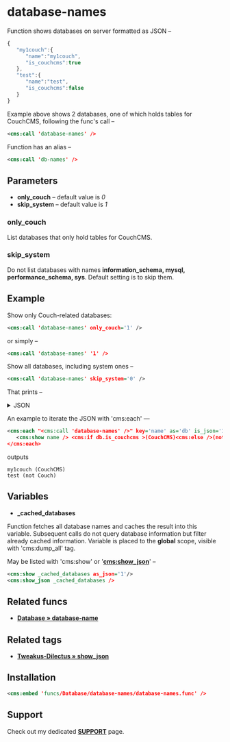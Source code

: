 # database-names

Function shows databases on server formatted as JSON –

```js
{
   "my1couch":{
      "name":"my1couch",
      "is_couchcms":true
   },
   "test":{
      "name":"test",
      "is_couchcms":false
   }
}
```

Example above shows 2 databases, one of which holds tables for CouchCMS, following the func's call –

```xml
<cms:call 'database-names' />
```

Function has an alias –

```xml
<cms:call 'db-names' />
```

## Parameters

* **only_couch** – default value is *0*
* **skip_system** – default value is *1*

### only_couch

List databases that only hold tables for CouchCMS.

### skip_system

Do not list databases with names **information_schema, mysql, performance_schema, sys**. Default setting is to skip them.

## Example

Show only Couch-related databases:

```xml
<cms:call 'database-names' only_couch='1' />
```

or simply –

```xml
<cms:call 'database-names' '1' />
```

Show all databases, including system ones –

```xml
<cms:call 'database-names' skip_system='0' />
```

That prints –

<details><summary>JSON</summary>

```js
{
   "information_schema":{
      "name":"information_schema",
      "is_couchcms":false
   },
   "my1couch":{
      "name":"my1couch",
      "is_couchcms":true
   },
   "mysql":{
      "name":"mysql",
      "is_couchcms":false
   },
   "performance_schema":{
      "name":"performance_schema",
      "is_couchcms":false
   },
   "sys":{
      "name":"sys",
      "is_couchcms":false
   },
   "test":{
      "name":"test",
      "is_couchcms":false
   }
}
```
</details>

An example to iterate the JSON with 'cms:each' —

```xml
<cms:each "<cms:call 'database-names' />" key='name' as='db' is_json='1'>
   <cms:show name /> <cms:if db.is_couchcms >(CouchCMS)<cms:else />(not Couch)</cms:if><br>
</cms:each>
```

outputs

```
my1couch (CouchCMS)
test (not Couch)
```

## Variables

* **_cached_databases**

Function fetches all database names and caches the result into this variable. Subsequent calls do not query database information but filter already cached information. Variable is placed to the **global** scope, visible with 'cms:dump_all' tag.

May be listed with 'cms:show' or '[**cms:show_json**](#related-tags)' –

```xml
<cms:show _cached_databases as_json='1'/>
<cms:show_json _cached_databases />
```

## Related funcs

* [**Database » database-name**](https://github.com/trendoman/Cms-Fu/tree/master/Database/database-name)

## Related tags

* [**Tweakus-Dilectus &raquo; show_json**](https://github.com/trendoman/Tweakus-Dilectus/tree/main/anton.cms%40ya.ru__tags-new/show_json/)

## Installation

```xml
<cms:embed 'funcs/Database/database-names/database-names.func' />
```

## Support

Check out my dedicated [**SUPPORT**](/SUPPORT.md) page.
